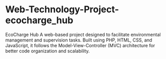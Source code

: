 # Web-Technology-Project-ecocharge_hub
EcoCharge Hub A web-based project designed to facilitate environmental management and supervision tasks. Built using PHP, HTML, CSS, and JavaScript, it follows the Model-View-Controller (MVC) architecture for better code organization and scalability.
